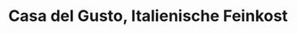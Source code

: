 ---
title: "Casa del Gusto, Italienische Feinkost"
url: /gronau-leine/casa-del-gusto-italienische-feinkost/
shop: Feinkost
---